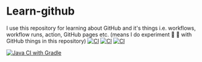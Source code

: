 # Learn-github
I use this repository for learning about GitHub and it's things i.e. workflows, workflow runs, action, GitHub pages etc. (means I do experiment 🥼 🧪 with GitHub things in this repository)
[![CI](https://github.com/Galahadagent/Learn-github/actions/workflows/blank.yml/badge.svg)](https://github.com/Galahadagent/Learn-github/actions/workflows/blank.yml)
[![CI](https://github.com/Galahadagent/Learn-github/actions/workflows/blank.yml/badge.svg?event=check_run)](https://github.com/Galahadagent/Learn-github/actions/workflows/blank.yml)
[![CI](https://github.com/Galahadagent/Learn-github/actions/workflows/blank.yml/badge.svg?event=status)](https://github.com/Galahadagent/Learn-github/actions/workflows/blank.yml)

[![Java CI with Gradle](https://github.com/Galahadagent/Learn-github/actions/workflows/gradle.yml/badge.svg)](https://github.com/Galahadagent/Learn-github/actions/workflows/gradle.yml)

